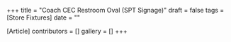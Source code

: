 +++
title = "Coach CEC Restroom Oval (SPT Signage)"
draft = false
tags = [Store Fixtures]
date = ""

[Article]
contributors = []
gallery = []
+++